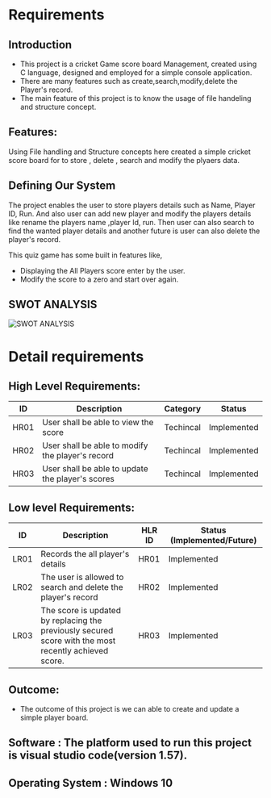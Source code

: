 # Requirements
## Introduction
 * This project is a cricket Game score board Management, created using C language, designed and employed for a simple console application.
 * There are many features such as create,search,modify,delete the Player's record.
 * The main feature of this project is to know the usage of file handeling and structure concept.
 
## Features:

Using File handling and Structure concepts here created a simple cricket score board for to store , delete , search and modify the plyaers data.

 
## Defining Our System
The project enables the user to store players details such as Name, Player ID, Run.
And also user can add new player and modify the  players details like rename the players name ,player Id, run. Then user can also search to find the wanted player details and another future is user can also delete the player's record.

This quiz game has some built in features like,

* Displaying the All Players score enter by the user. 
* Modify the score to a zero and start over again.

## SWOT ANALYSIS
![SWOT ANALYSIS](https://github.com/12345292/Cricket-Board-Management-System/blob/main/1_Requirements/SWOT.png)

# Detail requirements
## High Level Requirements: 
| ID | Description | Category | Status | 
| ----- | ----- | ------- | ---------|
| HR01 | User shall be able to view the score | Techincal | Implemented | 
| HR02 | User shall be able to modify the player's record | Techincal | Implemented|
| HR03 | User shall be able to update the player's scores | Techincal | Implemented |

##  Low level Requirements:
 
| ID | Description | HLR ID | Status (Implemented/Future) |
| ------ | --------- | ------ | ----- |
| LR01 | Records the all player's details | HR01 | Implemented |
| LR02 | The user is allowed to search and delete the player's record | HR02 | Implemented |
| LR03 | The score is updated by replacing the previously secured score with the most recently achieved score.| HR03 | Implemented|



## Outcome:
 
 * The outcome of this project is we can able to create and update a simple player board.
 
 
## Software : The platform used to run this project is visual studio code(version 1.57).

## Operating System : Windows 10

